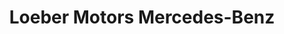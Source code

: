 ---
title: "Loeber Motors Mercedes-Benz"
url: /lincolnwood/loeber-motors-mercedes-benz/
shop: Autohaus
---
